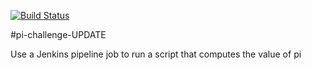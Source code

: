 [![Build Status](http://ec2-3-149-164-64.us-east-2.compute.amazonaws.com/buildStatus/icon?job=connect-jenkins-github)](http://ec2-3-149-164-64.us-east-2.compute.amazonaws.com/job/connect-jenkins-github/)

#pi-challenge-UPDATE

Use a Jenkins pipeline job to run a script that computes the value of pi 
